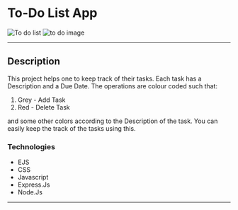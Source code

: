 # To-Do List App

![To do list](https://user-images.githubusercontent.com/44787115/124993117-89022200-e061-11eb-9b0c-1c8b97a25830.gif)
![to do image](https://user-images.githubusercontent.com/44787115/124993133-8dc6d600-e061-11eb-9983-33f49ff22dbf.png)


---

## Description

This project helps one to keep track of their tasks. Each task has a Description and a Due Date. The operations are colour coded such that: 

1. Grey - Add Task
2. Red - Delete Task 

and some other colors according to the Description of the task.
You can easily keep the track of the tasks using this.



### Technologies

- EJS 
- CSS
- Javascript 
- Express.Js
- Node.Js

---

